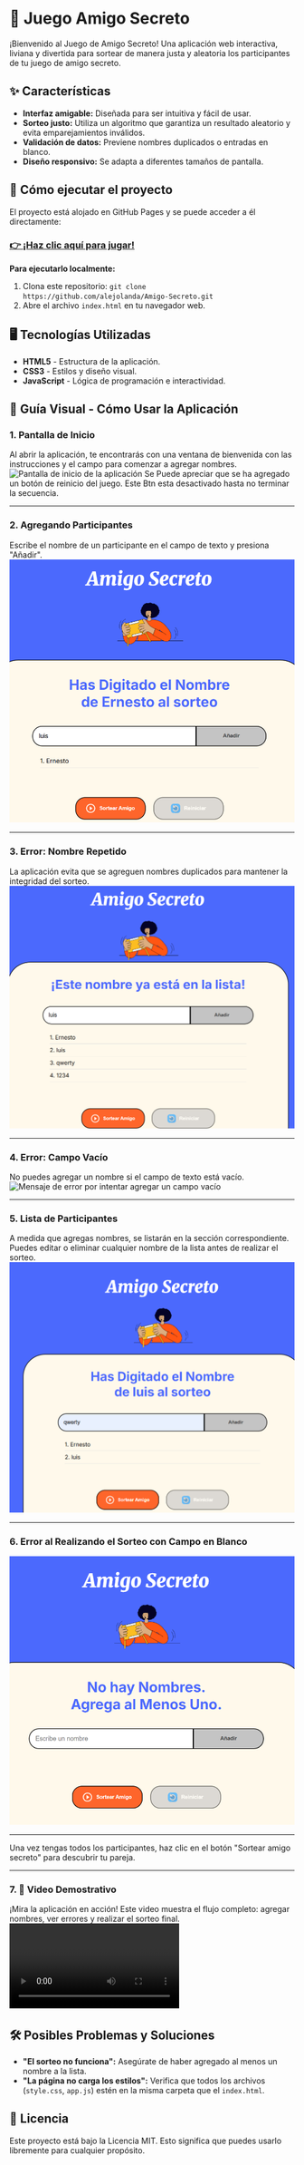 # 🎁 Juego Amigo Secreto

¡Bienvenido al Juego de Amigo Secreto! Una aplicación web interactiva, liviana y divertida para sortear de manera justa y aleatoria los participantes de tu juego de amigo secreto.

## ✨ Características

*   **Interfaz amigable:** Diseñada para ser intuitiva y fácil de usar.
*   **Sorteo justo:** Utiliza un algoritmo que garantiza un resultado aleatorio y evita emparejamientos inválidos.
*   **Validación de datos:** Previene nombres duplicados o entradas en blanco.
*   **Diseño responsivo:** Se adapta a diferentes tamaños de pantalla.

## 🚀 Cómo ejecutar el proyecto

El proyecto está alojado en GitHub Pages y se puede acceder a él directamente:
### [👉 ¡Haz clic aquí para jugar!](https://alejolanda.github.io/Amigo-Secreto/)

**Para ejecutarlo localmente:**
1.  Clona este repositorio: `git clone https://github.com/alejolanda/Amigo-Secreto.git`
2.  Abre el archivo `index.html` en tu navegador web.

## 🖥️ Tecnologías Utilizadas

*   **HTML5** - Estructura de la aplicación.
*   **CSS3** - Estilos y diseño visual.
*   **JavaScript** - Lógica de programación e interactividad.

## 📸 Guía Visual - Cómo Usar la Aplicación

### 1. Pantalla de Inicio
Al abrir la aplicación, te encontrarás con una ventana de bienvenida con las instrucciones y el campo para comenzar a agregar nombres.
![Pantalla de inicio de la aplicación](https://github.com/alejolanda/Amigo-Secreto/raw/main/Imagenes/inicio.bmp)
Se Puede apreciar que se ha agregado un botón de reinicio del juego. Este Btn esta desactivado hasta no terminar la secuencia.

---

### 2. Agregando Participantes
Escribe el nombre de un participante en el campo de texto y presiona "Añadir".
![Ventana para digitar el primer nombre](https://github.com/alejolanda/Amigo-Secreto/raw/main/Imagenes/DigitarPrimerNombre.bmp)

---

### 3. Error: Nombre Repetido
La aplicación evita que se agreguen nombres duplicados para mantener la integridad del sorteo.
![Mensaje de error mostrando que el nombre ya fue añadido](https://github.com/alejolanda/Amigo-Secreto/raw/main/Imagenes/ErrorDeNombreRepetido.bmp)

---

### 4. Error: Campo Vacío
No puedes agregar un nombre si el campo de texto está vacío.
![Mensaje de error por intentar agregar un campo vacío](https://github.com/alejolanda/Amigo-Secreto/raw/main/Imagenes/errorA%C3%B1adirEnBlanco.bmp)

---

### 5. Lista de Participantes
A medida que agregas nombres, se listarán en la sección correspondiente. Puedes editar o eliminar cualquier nombre de la lista antes de realizar el sorteo.
![La interfaz muestra el nombre que el usuario acaba de digitar](https://github.com/alejolanda/Amigo-Secreto/raw/main/Imagenes/IndicaQueNombreDigitaste.bmp)

---

### 6. Error al Realizando el Sorteo con Campo en Blanco
![Botón de sorteo amigo secreto presionado](https://github.com/alejolanda/Amigo-Secreto/raw/main/Imagenes/ErrorSortearAmigoEnBlanco.bmp)

---

Una vez tengas todos los participantes, haz clic en el botón "Sortear amigo secreto" para descubrir tu pareja.

---

### 7. 🎥 Video Demostrativo
¡Mira la aplicación en acción! Este video muestra el flujo completo: agregar nombres, ver errores y realizar el sorteo final.
![Video demostrativo del funcionamiento de la app](https://github.com/alejolanda/Amigo-Secreto/raw/main/Imagenes/video-1.mp4)

## 🛠️ Posibles Problemas y Soluciones

*   **"El sorteo no funciona":** Asegúrate de haber agregado al menos un nombre a la lista.
*   **"La página no carga los estilos":** Verifica que todos los archivos (`style.css`, `app.js`) estén en la misma carpeta que el `index.html`.

## 📄 Licencia

Este proyecto está bajo la Licencia MIT. Esto significa que puedes usarlo libremente para cualquier propósito.
